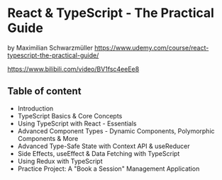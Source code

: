 # React & TypeScript - The Practical Guide

by Maximilian Schwarzmüller
https://www.udemy.com/course/react-typescript-the-practical-guide/

https://www.bilibili.com/video/BV1fsc4eeEe8

## Table of content

- Introduction
- TypeScript Basics & Core Concepts
- Using TypeScript with React - Essentials
- Advanced Component Types - Dynamic Components, Polymorphic Components & More
- Advanced Type-Safe State with Context API & useReducer
- Side Effects, useEffect & Data Fetching with TypeScript
- Using Redux with TypeScript
- Practice Project: A "Book a Session" Management Application
